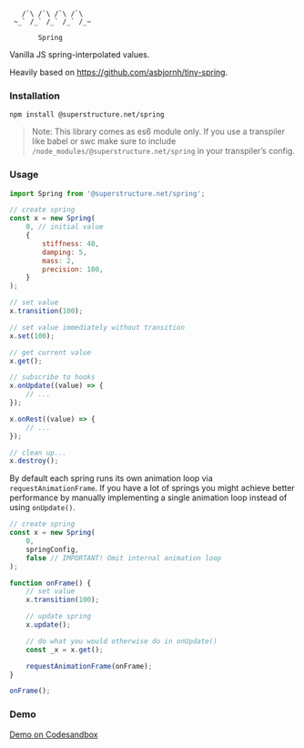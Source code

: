 ```

   /`\ /`\ /`\ /`\
 ~_` /_` /_` /_` /_~

       Spring

```

Vanilla JS spring-interpolated values.

Heavily based on https://github.com/asbjornh/tiny-spring.

### Installation

`npm install @superstructure.net/spring`

> Note: This library comes as es6 module only.
> If you use a transpiler like babel or swc make sure to include `/node_modules/@superstructure.net/spring` in your transpiler’s config.

### Usage

```js
import Spring from '@superstructure.net/spring';

// create spring
const x = new Spring(
    0, // initial value
    {
        stiffness: 40,
        damping: 5,
        mass: 2,
        precision: 100,
    }
);

// set value
x.transition(100);

// set value immediately without transition
x.set(100);

// get current value
x.get();

// subscribe to hooks
x.onUpdate((value) => {
    // ...
});

x.onRest((value) => {
    // ...
});

// clean up...
x.destroy();
```

By default each spring runs its own animation loop via `requestAnimationFrame`. If you have a lot of springs you might achieve better performance by manually implementing a single animation loop instead of using `onUpdate()`.

```js
// create spring
const x = new Spring(
    0,
    springConfig,
    false // IMPORTANT! Omit internal animation loop
);

function onFrame() {
    // set value
    x.transition(100);

    // update spring
    x.update();

    // do what you would otherwise do in onUpdate()
    const _x = x.get();

    requestAnimationFrame(onFrame);
}

onFrame();
```

### Demo

[Demo on Codesandbox](https://yif4g4.csb.app/)
